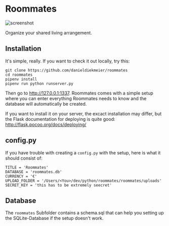 # Roommates

![screenshot](https://github.com/danieldiekmeier/roommates/raw/master/preview.png)

Organize your shared living arrangement.


## Installation

It's simple, really. If you want to check it out locally, try this:

```
git clone https://github.com/danieldiekmeier/roommates
cd roommates
pipenv install
pipenv run python runserver.py
```

Then go to http://127.0.0.1:1337. Roommates comes with a simple setup where you can enter everything Roommates needs to know and the database will automatically be created.

If you want to install it on your server, the excact installation may differ, but the Flask documentation for deploying is quite good: http://flask.pocoo.org/docs/deploying/


## config.py

If you have trouble with creating a `config.py` with the setup, here is what it should consist of:

```
TITLE = 'Roommates'
DATABASE = 'roommates.db'
CURRENCY = '€'
UPLOAD_FOLDER = '/Users/<You>/dev/python/roommates/roommates/uploads'
SECRET_KEY = 'this has to be extremely seecret'
```


## Database

The `roommates` Subfolder contains a schema.sql that can help you setting up the SQLite-Database if the setup doesn't work.
